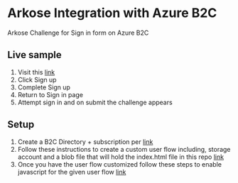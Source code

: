 # Arkose Integration with Azure B2C

Arkose Challenge for Sign in form on Azure B2C

## Live sample

 1. Visit this [link](https://arkosetest2.b2clogin.com/arkosetest2.onmicrosoft.com/oauth2/v2.0/authorize?p=B2C_1_ArkoseChallenge&client_id=96392ea3-c9ca-49c2-b670-e3bb80512cc8&nonce=defaultNonce&redirect_uri=https%3A%2F%2Farkosephp.azurewebsites.net%2Fcallback.php&scope=openid&response_type=id_token&prompt=login)
2. Click Sign up
3. Complete Sign up
4. Return to Sign in page
5. Attempt sign in and on submit the challenge appears

## Setup

1. Create a B2C Directory + subscription per [link](https://azure.microsoft.com/en-us/services/active-directory/external-identities/b2c/)
2. Follow these instructions to create a custom user flow including, storage account and a blob file that will hold the index.html file in this repo [link](https://docs.microsoft.com/en-us/azure/active-directory-b2c/tutorial-customize-ui)
3. Once you have the user flow customized follow these steps to enable javascript for the given user flow [link](https://docs.microsoft.com/en-us/azure/active-directory-b2c/user-flow-javascript-overview)
